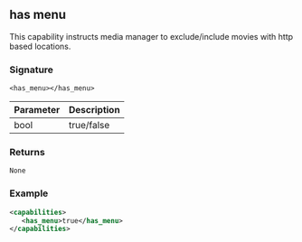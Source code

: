 ## has menu

This capability instructs media manager to exclude/include movies with http based locations.

### Signature

`<has_menu></has_menu>`


| Parameter | Description |
| --- | --- |
| bool | true/false |


### Returns

`None`


### Example

```xml
<capabilities>
   <has_menu>true</has_menu>
</capabilities>
```
